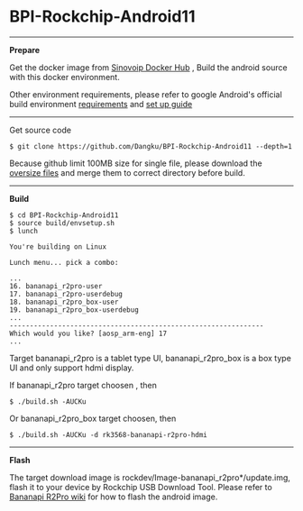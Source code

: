 # BPI-Rockchip-Android11

----------

**Prepare**

Get the docker image from [Sinovoip Docker Hub](https://hub.docker.com/r/sinovoip/bpi-build-android-11/) , Build the android source with this docker environment.

Other environment requirements, please refer to google Android's official build environment [requirements](https://source.android.com/setup/build/requirements) and [set up guide](https://source.android.com/setup/build/initializing) 

----------

Get source code

    $ git clone https://github.com/Dangku/BPI-Rockchip-Android11 --depth=1

Because github limit 100MB size for single file, please download the [oversize files](https://download.banana-pi.dev/d/ca025d76afd448aabc63/files/?p=%2FSource_Code%2Fr2pro%2Fgithub_oversize_files.zip) and merge them to correct directory before build.

----------

**Build**

    $ cd BPI-Rockchip-Android11
    $ source build/envsetup.sh
    $ lunch
    
    You're building on Linux

    Lunch menu... pick a combo:

    ...
    16. bananapi_r2pro-user
    17. bananapi_r2pro-userdebug
    18. bananapi_r2pro_box-user
    19. bananapi_r2pro_box-userdebug
    ...
    ---------------------------------------------------------------
    Which would you like? [aosp_arm-eng] 17
    ...

Target bananapi_r2pro is a tablet type UI, bananapi_r2pro_box is a box type UI and only support hdmi display.

If bananapi_r2pro target choosen , then

    $ ./build.sh -AUCKu

Or bananapi_r2pro_box target choosen, then

    $ ./build.sh -AUCKu -d rk3568-bananapi-r2pro-hdmi
----------
**Flash**

The target  download image is rockdev/Image-bananapi_r2pro*/update.img, flash it to your device by Rockchip USB Download Tool. Please refer to [Bananapi R2Pro wiki](https://wiki.banana-pi.org/Getting_Started_with_R2PRO) for how to flash the android image.
